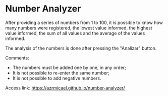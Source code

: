 # Number Analyzer

After providing a series of numbers from 1 to 100, it is possible to know how many numbers were registered, the lowest value informed, the highest value informed, the sum of all values and the average of the values informed.

The analysis of the numbers is done after pressing the "Analizar" button.

Comments:

* The numbers must be added one by one, in any order;
* It is not possible to re-enter the same number;
* It is not possible to add negative numbers.

Access link:
https://azrmicael.github.io/number-analyzer/
